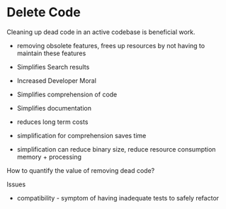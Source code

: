 # Delete Code

Cleaning up dead code in an active codebase is beneficial work.

- removing obsolete features, frees up resources by not having to maintain these features

- Simplifies Search results
- Increased Developer Moral
- Simplifies comprehension of code
- Simplifies documentation
- reduces long term costs
- simplification for comprehension saves time
- simplification can reduce binary size, reduce resource consumption memory + processing

How to quantify the value of removing dead code?

Issues

- compatibility - symptom of having inadequate tests to safely refactor
